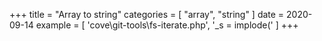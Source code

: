 +++
title = "Array to string"
categories = [ "array", "string" ]
date = 2020-09-14
example = [
   'cove\git-tools\fs-iterate.php', '_s = implode('
]
+++
